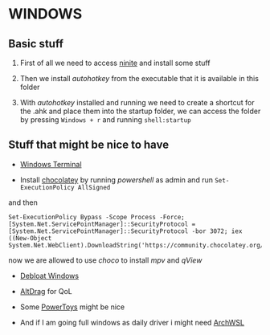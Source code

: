 # WINDOWS

## Basic stuff

1. First of all we need to access [ninite](https://ninite.com/) and install some stuff

2. Then we install *autohotkey* from the executable that it is available in this folder

3. With *autohotkey* installed and running we need to create a shortcut for the .ahk and place them into the startup folder, we can access the folder by pressing `Windows + r` and running `shell:startup`

## Stuff that might be nice to have

- [Windows Terminal](https://learn.microsoft.com/en-us/windows/terminal/install) 

- Install [chocolatey](https://chocolatey.org/install) by running *powershell* as admin and run 
```Set-ExecutionPolicy AllSigned```

and then 

```
Set-ExecutionPolicy Bypass -Scope Process -Force; [System.Net.ServicePointManager]::SecurityProtocol = [System.Net.ServicePointManager]::SecurityProtocol -bor 3072; iex ((New-Object System.Net.WebClient).DownloadString('https://community.chocolatey.org/install.ps1'))
```

now we are allowed to use *choco* to install *mpv* and *qView*

- [Debloat Windows](https://github.com/LeDragoX/Win-Debloat-Tools)

- [AltDrag](https://stefansundin.github.io/altdrag/) for QoL
- Some [PowerToys](https://learn.microsoft.com/en-us/windows/powertoys/install) might be nice 

- And if I am going full windows as daily driver i might need [ArchWSL](https://github.com/yuk7/ArchWSL)


